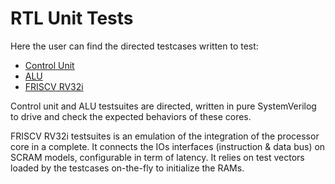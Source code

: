 # RTL Unit Tests

Here the user can find the directed testcases written to
test:
- [Control Unit](./friscv_rv32i_control_unit_testbench.sv)
- [ALU](./friscv_rv32i_alu_testbench.sv)
- [FRISCV RV32i](./friscv_rv32i_testbench.sv)

Control unit and ALU testsuites are directed, written in
pure SystemVerilog to drive and check the expected behaviors
of these cores.

FRISCV RV32i testsuites is an emulation of the integration
of the processor core in a complete. It connects the IOs
interfaces (instruction & data bus) on SCRAM models,
configurable in term of latency. It relies on test vectors
loaded by the testcases on-the-fly to initialize the RAMs.
